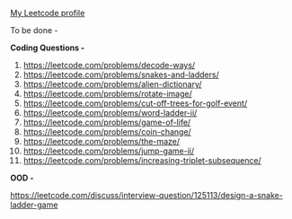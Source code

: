 [My Leetcode profile](https://leetcode.com/nikhilagrawal07/)

To be done -

**Coding Questions -** 

1. https://leetcode.com/problems/decode-ways/
2. https://leetcode.com/problems/snakes-and-ladders/
3. https://leetcode.com/problems/alien-dictionary/
4. https://leetcode.com/problems/rotate-image/
5. https://leetcode.com/problems/cut-off-trees-for-golf-event/
6. https://leetcode.com/problems/word-ladder-ii/
7. https://leetcode.com/problems/game-of-life/
8. https://leetcode.com/problems/coin-change/
9. https://leetcode.com/problems/the-maze/
10. https://leetcode.com/problems/jump-game-ii/
11. https://leetcode.com/problems/increasing-triplet-subsequence/



**OOD -** 

https://leetcode.com/discuss/interview-question/125113/design-a-snake-ladder-game